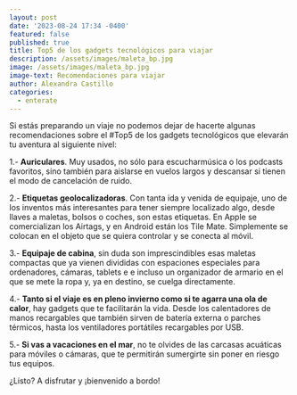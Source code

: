 ```yaml
---
layout: post
date: '2023-08-24 17:34 -0400'
featured: false
published: true
title: Top5 de los gadgets tecnológicos para viajar
description: /assets/images/maleta_bp.jpg
image: /assets/images/maleta_bp.jpg
image-text: Recomendaciones para viajar
author: Alexandra Castillo
categories:
  - enterate
---
```

Si estás preparando un viaje no podemos dejar de hacerte algunas recomendaciones sobre el #Top5 de los gadgets tecnológicos que elevarán tu aventura al siguiente nivel: 

1.- **Auriculares**. Muy usados, no sólo para escucharmúsica o los podcasts favoritos, sino también para aislarse en vuelos largos y descansar si tienen el modo de cancelación de ruido. 

2.- **Etiquetas geolocalizadoras**. Con tanta ida y venida de equipaje, uno de los inventos más interesantes para tener siempre localizado algo, desde llaves a maletas, bolsos o coches, son estas etiquetas. En Apple se comercializan los Airtags, y en Android están los Tile Mate. Simplemente se colocan en el objeto que se quiera controlar y se conecta al móvil. 

3.- **Equipaje de cabina**, sin duda son imprescindibles esas maletas compactas que ya vienen divididas con espaciones especiales para ordenadores, cámaras, tablets e e incluso un organizador de armario en el que se mete la ropa y, ya en destino, se cuelga directamente. 

4.- **Tanto si el viaje es en pleno invierno como si te agarra una ola de calor**, hay gadgets que te facilitarán la vida. Desde los calentadores de manos recargables que también sirven de batería externa o parches térmicos, hasta los ventiladores portátiles recargables por USB. 

5.- **Si vas a vacaciones en el mar**, no te olvides de las carcasas acuáticas para  móviles o cámaras, que te permitirán sumergirte sin poner en riesgo tus equipos.  

¿Listo? A disfrutar y ¡bienvenido a bordo!
